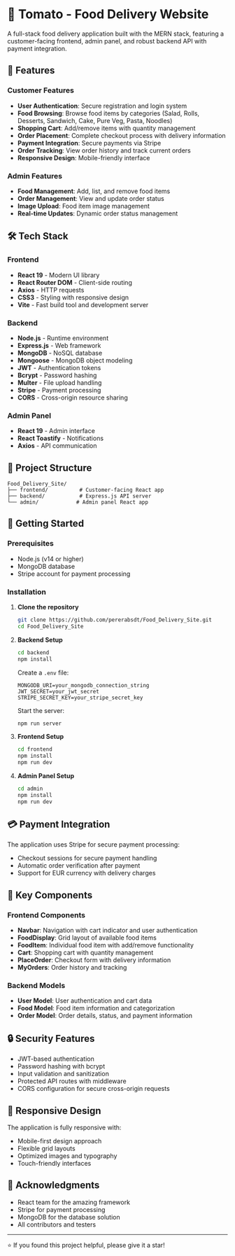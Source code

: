 # 🍕 Tomato - Food Delivery Website

A full-stack food delivery application built with the MERN stack, featuring a customer-facing frontend, admin panel, and robust backend API with payment integration.

## 🌟 Features

### Customer Features
- **User Authentication**: Secure registration and login system
- **Food Browsing**: Browse food items by categories (Salad, Rolls, Desserts, Sandwich, Cake, Pure Veg, Pasta, Noodles)
- **Shopping Cart**: Add/remove items with quantity management
- **Order Placement**: Complete checkout process with delivery information
- **Payment Integration**: Secure payments via Stripe
- **Order Tracking**: View order history and track current orders
- **Responsive Design**: Mobile-friendly interface

### Admin Features
- **Food Management**: Add, list, and remove food items
- **Order Management**: View and update order status
- **Image Upload**: Food item image management
- **Real-time Updates**: Dynamic order status management

## 🛠️ Tech Stack

### Frontend
- **React 19** - Modern UI library
- **React Router DOM** - Client-side routing
- **Axios** - HTTP requests
- **CSS3** - Styling with responsive design
- **Vite** - Fast build tool and development server

### Backend
- **Node.js** - Runtime environment
- **Express.js** - Web framework
- **MongoDB** - NoSQL database
- **Mongoose** - MongoDB object modeling
- **JWT** - Authentication tokens
- **Bcrypt** - Password hashing
- **Multer** - File upload handling
- **Stripe** - Payment processing
- **CORS** - Cross-origin resource sharing

### Admin Panel
- **React 19** - Admin interface
- **React Toastify** - Notifications
- **Axios** - API communication

## 📁 Project Structure

```
Food_Delivery_Site/
├── frontend/          # Customer-facing React app
├── backend/           # Express.js API server
└── admin/            # Admin panel React app
```

## 🚀 Getting Started

### Prerequisites
- Node.js (v14 or higher)
- MongoDB database
- Stripe account for payment processing

### Installation

1. **Clone the repository**
   ```bash
   git clone https://github.com/pererabsdt/Food_Delivery_Site.git
   cd Food_Delivery_Site
   ```

2. **Backend Setup**
   ```bash
   cd backend
   npm install
   ```
   
   Create a `.env` file:
   ```env
   MONGODB_URI=your_mongodb_connection_string
   JWT_SECRET=your_jwt_secret
   STRIPE_SECRET_KEY=your_stripe_secret_key
   ```
   
   Start the server:
   ```bash
   npm run server
   ```

3. **Frontend Setup**
   ```bash
   cd frontend
   npm install
   npm run dev
   ```

4. **Admin Panel Setup**
   ```bash
   cd admin
   npm install
   npm run dev
   ```


## 💳 Payment Integration

The application uses Stripe for secure payment processing:
- Checkout sessions for secure payment handling
- Automatic order verification after payment
- Support for EUR currency with delivery charges

## 🎨 Key Components

### Frontend Components
- **Navbar**: Navigation with cart indicator and user authentication
- **FoodDisplay**: Grid layout of available food items
- **FoodItem**: Individual food item with add/remove functionality
- **Cart**: Shopping cart with quantity management
- **PlaceOrder**: Checkout form with delivery information
- **MyOrders**: Order history and tracking

### Backend Models
- **User Model**: User authentication and cart data
- **Food Model**: Food item information and categorization
- **Order Model**: Order details, status, and payment information

## 🔒 Security Features

- JWT-based authentication
- Password hashing with bcrypt
- Input validation and sanitization
- Protected API routes with middleware
- CORS configuration for secure cross-origin requests

## 📱 Responsive Design

The application is fully responsive with:
- Mobile-first design approach
- Flexible grid layouts
- Optimized images and typography
- Touch-friendly interfaces


## 🙏 Acknowledgments

- React team for the amazing framework
- Stripe for payment processing
- MongoDB for the database solution
- All contributors and testers

---

⭐ If you found this project helpful, please give it a star!